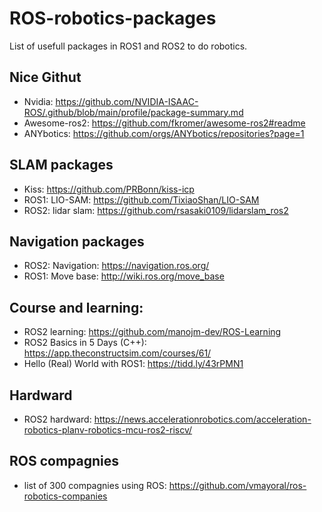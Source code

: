 # ROS-robotics-packages
List of usefull packages in ROS1 and ROS2 to do robotics.

## Nice Githut
- Nvidia: https://github.com/NVIDIA-ISAAC-ROS/.github/blob/main/profile/package-summary.md
- Awesome-ros2:  https://github.com/fkromer/awesome-ros2#readme
- ANYbotics: https://github.com/orgs/ANYbotics/repositories?page=1


## SLAM packages
- Kiss: https://github.com/PRBonn/kiss-icp
- ROS1: LIO-SAM: https://github.com/TixiaoShan/LIO-SAM
- ROS2: lidar slam: https://github.com/rsasaki0109/lidarslam_ros2

## Navigation packages
- ROS2: Navigation: https://navigation.ros.org/
- ROS1: Move base: http://wiki.ros.org/move_base

## Course and learning:
- ROS2 learning: https://github.com/manojm-dev/ROS-Learning
- ROS2 Basics in 5 Days (C++): https://app.theconstructsim.com/courses/61/
- Hello (Real) World with ROS1: https://tidd.ly/43rPMN1

## Hardward
- ROS2 hardward: https://news.accelerationrobotics.com/acceleration-robotics-planv-robotics-mcu-ros2-riscv/


## ROS compagnies
- list of 300 compagnies using ROS: https://github.com/vmayoral/ros-robotics-companies